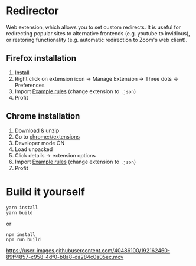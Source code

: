 # Redirector
Web extension, which allows you to set custom redirects. It is useful for redirecting popular sites to alternative frontends (e.g. youtube to invidious), or restoring functionality (e.g. automatic redirection to Zoom's web client).

## Firefox installation
1. [Install](https://addons.mozilla.org/en-US/firefox/addon/my-redirector/)
2. Right click on extension icon -> Manage Extension -> Three dots -> Preferences
3. Import [Example rules](https://github.com/lifo9/Redirector/files/9641757/rules_1664131688943.txt) (change extension to `.json`)
4. Profit

## Chrome installation
1. [Download](https://github.com/lifo9/Redirector/releases/download/release/redirector-1.0.0.zip) & unzip
2. Go to [chrome://extensions](chrome://extensions)
3. Developer mode ON
4. Load unpacked
5. Click details -> extension options
6. Import [Example rules](https://github.com/lifo9/Redirector/files/9641757/rules_1664131688943.txt) (change extension to `.json`)
7. Profit

# Build it yourself
```
yarn install
yarn build
```
or
```
npm install
npm run build
```

https://user-images.githubusercontent.com/40486100/192162460-89ff4857-c958-4df0-b8a8-da284c0a05ec.mov
